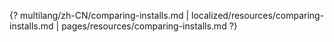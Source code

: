 {? multilang/zh-CN/comparing-installs.md | localized/resources/comparing-installs.md | pages/resources/comparing-installs.md ?}
